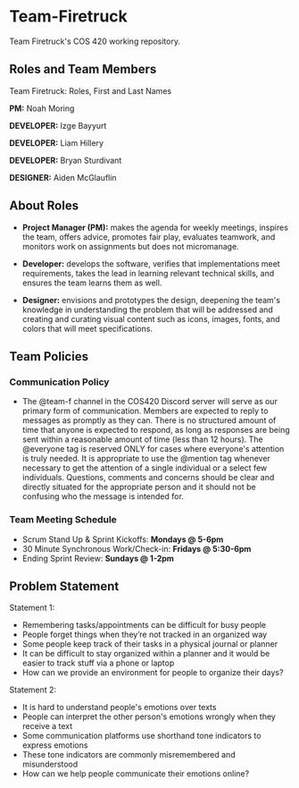# Team-Firetruck
Team Firetruck's COS 420 working repository.


## Roles and Team Members
Team Firetruck: Roles, First and Last Names


**PM:** Noah Moring

**DEVELOPER:** Izge Bayyurt

**DEVELOPER:** Liam Hillery

**DEVELOPER:** Bryan Sturdivant

**DESIGNER:** Aiden McGlauflin


## About Roles

- **Project Manager (PM):** makes the agenda for weekly meetings, inspires the team, offers advice, promotes fair play, evaluates teamwork, and monitors work on assignments but does not micromanage.

- **Developer:** develops the software, verifies that implementations meet requirements, takes the lead in learning relevant technical skills, and ensures the team learns them as well.

- **Designer:** envisions and prototypes the design, deepening the team's knowledge in understanding the problem that will be addressed and creating and curating visual content such as icons, images, fonts, and colors that will meet specifications.


## Team Policies

### Communication Policy
- The @team-f channel in the COS420 Discord server will serve as our primary form of communication. Members are expected to reply to messages as promptly as they can. There is no structured amount of time that anyone is expected to respond, as long as responses are being sent within a reasonable amount of time (less than 12 hours). The @everyone tag is reserved ONLY for cases where everyone's attention is truly needed. It is appropriate to use the @mention tag whenever necessary to get the attention of a single individual or a select few individuals. Questions, comments and concerns should be clear and directly situated for the appropriate person and it should not be confusing who the message is intended for.


### Team Meeting Schedule

- Scrum Stand Up & Sprint Kickoffs: **Mondays @ 5-6pm**
- 30 Minute Synchronous Work/Check-in: **Fridays @ 5:30-6pm**
- Ending Sprint Review: **Sundays @ 1-2pm**


## Problem Statement

Statement 1:

- Remembering tasks/appointments can be difficult for busy people
- People forget things when they’re not tracked in an organized way
- Some people keep track of their tasks in a physical journal or planner
- It can be difficult to stay organized within a planner and it would be easier to track stuff via a phone or laptop
- How can we provide an environment for people to organize their days?


Statement 2:

- It is hard to understand people's emotions over texts
- People can interpret the other person's emotions wrongly when they receive a text
- Some communication platforms use shorthand tone indicators to express emotions
- These tone indicators are commonly misremembered and misunderstood
- How can we help people communicate their emotions online?
